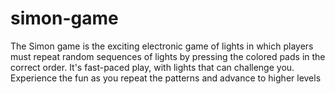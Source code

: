 # simon-game
The Simon game is the exciting electronic game of lights  in which players must repeat random sequences of lights by pressing the colored pads in the correct order. It's fast-paced play, with lights that can challenge you. Experience the fun as you repeat the patterns and advance to higher levels

